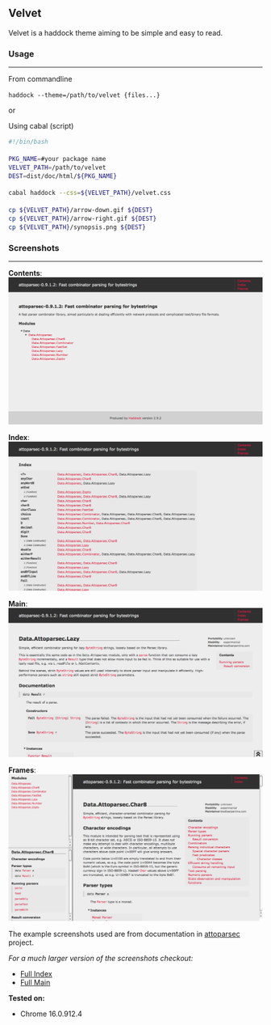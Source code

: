 ## Velvet

Velvet is a haddock theme aiming to be simple and easy to read.

### Usage
***

From commandline

`haddock --theme=/path/to/velvet {files...}`

or

Using cabal (script)

```bash
#!/bin/bash

PKG_NAME=#your package name
VELVET_PATH=/path/to/velvet
DEST=dist/doc/html/${PKG_NAME}

cabal haddock --css=${VELVET_PATH}/velvet.css

cp ${VELVET_PATH}/arrow-down.gif ${DEST}
cp ${VELVET_PATH}/arrow-right.gif ${DEST}
cp ${VELVET_PATH}/synopsis.png ${DEST}
```

### Screenshots
***

**Contents**:
![contents](https://github.com/sourrust/velvet/raw/master/img/contents.png)

**Index**:
![index](https://github.com/sourrust/velvet/raw/master/img/index.png)

**Main**:
![main](https://github.com/sourrust/velvet/raw/master/img/main.png)

**Frames**:
![frame](https://github.com/sourrust/velvet/raw/master/img/frames.png)

The example screenshots used are from documentation in [attoparsec](https://github.com/bos/attoparsec) project.

_For a much larger version of the screenshots checkout:_

* [Full Index](https://github.com/sourrust/velvet/raw/master/img/index-full.png)
* [Full Main](https://github.com/sourrust/velvet/raw/master/img/main-full.png)

**Tested on:**

* Chrome 16.0.912.4

